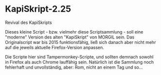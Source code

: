 # KapiSkript-2.25
Revival des KapiSkripts

Dieses kleine Script - bzw. vielmehr diese Scriptsammlung - soll eine "moderne" Version 
des alten "KapiSkript" von MORGIL sein.
Das Originalscript war bis 2015 funktionsfähig, ließ sich danach aber nicht mehr auf
die jeweils aktuelle Firefox-Version anpassen.

Die Scripte hier sind Tampermonkey-Scripte, und sollten demnach sowohl in Firefox als auch Chrome lauffähig sein.
Natürlich ist die Sammlung noch fehlerhaft und unvollständig, aber: Rom, nicht an einem Tag und so...
